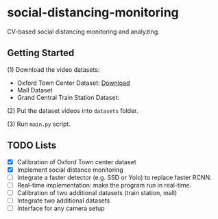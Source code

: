 # social-distancing-monitoring
CV-based social distancing monitoring and analyzing.

## Getting Started

(1) Download the video datasets:
   - Oxford Town Center Dataset: [Download](http://www.robots.ox.ac.uk/ActiveVision/Research/Projects/2009bbenfold_headpose/Datasets/TownCentreXVID.avi)
   - Mall Dataset
   - Grand Central Train Station Dataset:

(2) Put the dataset videos into `datasets` folder.

(3) Run `main.py` script.

## TODO Lists

- [x] Calibration of Oxford Town center dataset
- [x] Implement social distance monitoring
- [ ] Integrate a faster detector (e.g. SSD or Yolo) to replace faster RCNN.
- [ ] Real-time implementation: make the program run in real-time.
- [ ] Calibration of two additional datasets (train station, mall)
- [ ] Integrate two additional datasets
- [ ] Interface for any camera setup
